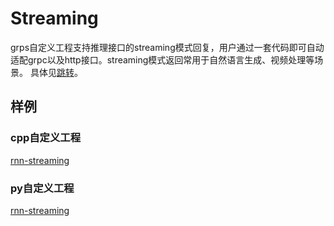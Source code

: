 # Streaming

grps自定义工程支持推理接口的streaming模式回复，用户通过一套代码即可自动适配grpc以及http接口。streaming模式返回常用于自然语言生成、视频处理等场景。
具体见[跳转](./2_Interface.md#streaming模式)。

## 样例

### cpp自定义工程

[rnn-streaming](https://github.com/NetEase-Media/grps_examples/-/tree/master/cpp_examples/rnn-streaming)

### py自定义工程

[rnn-streaming](https://github.com/NetEase-Media/grps_examples/-/tree/master/py_examples/rnn-streaming)
